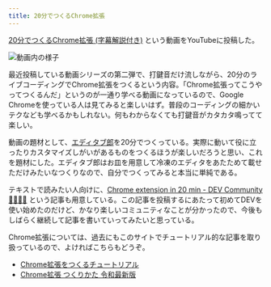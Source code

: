 ```yaml
---
title: 20分でつくるChrome拡張
---
```

[20分でつくるChrome拡張 (字幕解説付き)](https://www.youtube.com/watch?v=B5wdRcv-zQA&ab_channel=r7kamura) という動画をYouTubeに投稿した。

![](https://lh3.googleusercontent.com/docs/ADP-6oFPYJ7Z_otWJXyVqf90tB8A_VBAD4TxN__--XIqej7vnMVxfcV1xYuDXrId085fj7meQg9JLtoRxnfCEsEMMqE8-zvJhjE6UTty4T-Bhhj9AtFYqOslQLpUFWcbcMyw2IG6RaU2VzxOVvgWCs1_Res4HZkgqDjnX3-vraObe9oUKNgwFT70bgnJQLWhArAC06rkx_c0lyBsPjHHkBfa2lV-2ytp4luptGBRZd3qASi9Zku0YtLGnKyGTTxhAy0a0ZC49Tod8jaQBe4v4MBpF_1NYGosDdQbJYbqfqKXz4DxbLfZ1e9cl9eJtZZJd7Y-vCwErIrudeJilQcnSLr4fn7YIxx2oJAiW8ajTDNvBP_R4ANlIR358dxWeUOJ2DjU-BQv7n1NWQBYhnMNgqTbMa-Q2NjYEbUWaKzD9pDTc8JiQAqnA7xSr9_CsvmUfx0ST2_gPRchy5o8-DwILFxPwNaKXa8Q7BF5_SyBPEfSm1sO8VbPL8FuoDvObP7se_sibLidHwwuJ-4nHWA8vB6PoMxvyFmE_3-1aldyP5L7MkXXv9VK67ZgKT7p_0SUfE4hx7x6XuaqhNUekX7YDTa3yRLt8XZOev8TfXNybg-wILlha4zLgUH6Dm8zHKaWA3wakiLkSNU_6B1vAPIv2aijlC3U9bmtlZwhUCbbUbiXs7-HQeehYjCihe2OygkEDzZB243ad1-qbg1OVvWkjIN3BEoPZYkRePIQdrAI5oOOY75VPpdp619YdL7Tpe35OKZ99_UET9HJMmPoBZ2ogTidNh0Af94GxgWqLvsLWnhieVkLNNHjdLnaBdkdT8wnYx0oAPd_m1nMTe92WD4CC28wTsF8_X4w2TfGAUHLIFKgGbPxeAdb6ezIF1BFfK_7_Nyd7jhqv0rbBC0atD19nrSwVH8sPkSiWx--jr8rWWbUWldAOZxmx6ccCLk5OjWv8FjVTMf0j1lsQjXxDkGmttzKBhWd_Q_bFvMCy4Z4LlBegn3n_A9Lnnb4Pxf5W_Vep-iIwCsjolqsAcmaZXfWp3mMc7liX3jsb6O7Pxye687cNYMbs-XHjjEwgCr7reIzDms3EJwZEMdfdLZU6yMaJ0keV0_kWkyCNyF2xel8pEjYCUVWpTfQGL0RMLmbgL89akpVwYU4Y9gCQaO5Not432pklB1pKvA3r3HLei1CfXZWt-678AsHk1ZPDFRwZyOKbraXfiAlhLL2keZ8GOUCi0kTph8vNPlU-QHkjoC-V61ElDXG_EuNWg "動画内の様子")

最近投稿している動画シリーズの第二弾で、打鍵音だけ流しながら、20分のライブコーディングでChrome拡張をつくるという内容。「Chrome拡張ってこうやってつくるんだ」というのが一通り学べる動画になっているので、Google Chromeを使っている人は見てみると楽しいはず。普段のコーディングの細かいテクなども学べるかもしれない。何もわからなくても打鍵音がカタカタ鳴ってて楽しい。

動画の題材として、[エディタブ郎](https://r7kamura.com/articles/2022-07-17-editabro)を20分でつくっている。実際に動いて役に立ったりカスタマイズしがいがあるものをつくるほうが楽しいだろうと思い、これを題材にした。エディタブ郎はお皿を用意して冷凍のエディタをあたためて載せただけみたいなつくりなので、自分でつくってみると本当に単純である。

テキストで読みたい人向けに、[Chrome extension in 20 min - DEV Community 👩‍💻👨‍💻](https://dev.to/r7kamura/chrome-extension-in-20-minutes-47ej) という記事も用意している。この記事を投稿するにあたって初めてDEVを使い始めたのだけど、かなり楽しいコミュニティなことが分かったので、今後もしばらく継続して記事を書いていってみたいと思っている。

Chrome拡張については、過去にもこのサイトでチュートリアル的な記事を取り扱っているので、よければこちらもどうぞ。

*   [Chrome拡張をつくるチュートリアル](https://r7kamura.com/articles/2022-05-18-learn-chrome-extention-in-y-minutes)
*   [Chrome拡張 つくりかた 令和最新版](https://r7kamura.com/articles/2022-05-07-chrome-extension-dev-2022)
